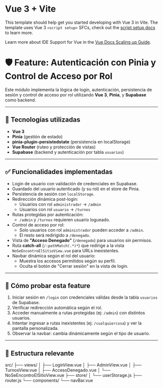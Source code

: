 # Vue 3 + Vite

This template should help get you started developing with Vue 3 in Vite. The template uses Vue 3 `<script setup>` SFCs, check out the [script setup docs](https://v3.vuejs.org/api/sfc-script-setup.html#sfc-script-setup) to learn more.

Learn more about IDE Support for Vue in the [Vue Docs Scaling up Guide](https://vuejs.org/guide/scaling-up/tooling.html#ide-support).

# 🛡️ Feature: Autenticación con Pinia y Control de Acceso por Rol

Este módulo implementa la lógica de login, autenticación, persistencia de sesión y control de acceso por rol utilizando **Vue 3**, **Pinia**, y **Supabase** como backend.

---

## 📌 Tecnologías utilizadas

- **Vue 3**
- **Pinia** (gestión de estado)
- **pinia-plugin-persistedstate** (persistencia en localStorage)
- **Vue Router** (ruteo y protección de vistas)
- **Supabase** (backend y autenticación por tabla `usuarios`)

---

## ✅ Funcionalidades implementadas

- Login de usuario con validación de credenciales en Supabase.
- Guardado del usuario autenticado (y su rol) en el store de Pinia.
- Persistencia de sesión con `localStorage`.
- Redirección dinámica post-login:
  - Usuarios con rol `administrador` → `/admin`
  - Usuarios con rol `usuario` → `/turnos`
- Rutas protegidas por autenticación:
  - `/admin` y `/turnos` requieren usuario logueado.
- Control de acceso por rol:
  - Solo usuarios con rol `administrador` pueden acceder a `/admin`.
  - El resto será redirigido a `/denegado`.
- Vista de **"Acceso Denegado"** (`/denegado`) para usuarios sin permisos.
- Ruta **catch-all** (`/:pathMatch(.*)*`) que redirige a la vista `NoSeEncontroElSitioView.vue` para URLs inexistentes.
- Navbar dinámica según el rol del usuario:
  - Muestra los accesos permitidos según su perfil.
  - Oculta el botón de "Cerrar sesión" en la vista de login.

---

## 🧪 Cómo probar esta feature

1. Iniciar sesión en `/login` con credenciales válidas desde la tabla `usuarios` de Supabase.
2. Verificar redirección automática según el rol.
3. Acceder manualmente a rutas protegidas (ej: `/admin`) con distintos usuarios.
4. Intentar ingresar a rutas inexistentes (ej: `/cualquiercosa`) y ver la pantalla personalizada.
5. Observar la navbar: cambia dinámicamente según el tipo de usuario.

---

## 📁 Estructura relevante

src/
├── views/
│ ├── LoginView.vue
│ ├── AdminView.vue
│ ├── TurnosView.vue
│ ├── AccesoDenegado.vue
│ └── NoSeEncontroElSitioView.vue
├── store/
│ └── userStorage.js
├── router.js
└── components/
└── navBar.vue
